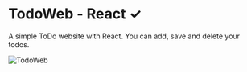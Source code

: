 # TodoWeb - React ✓

A simple ToDo website with React. You can add, save and delete your todos.

<img src="https://github.com/BatuhanAydonerDev/TodoWeb---React/blob/master/app_gif.gif?raw=true" alt="TodoWeb" />
